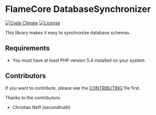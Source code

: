 FlameCore DatabaseSynchronizer
==============================

[![Code Climate](http://img.shields.io/codeclimate/github/FlameCore/DatabaseSynchronizer.svg)](https://codeclimate.com/github/FlameCore/DatabaseSynchronizer)
[![License](http://img.shields.io/packagist/l/flamecore/synchronizer-database.svg)](https://packagist.org/packages/flamecore/synchronizer-database)

This library makes it easy to synchronize database schemas.


Requirements
------------

* You must have at least PHP version 5.4 installed on your system.


Contributors
------------

If you want to contribute, please see the [CONTRIBUTING](CONTRIBUTING.md) file first.

Thanks to the contributors:

* Christian Neff (secondtruth)
